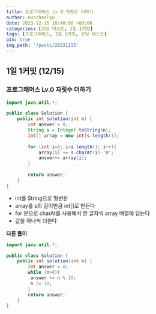 ```yaml
---
title: 프로그래머스 Lv.0 자릿수 더하기
author: eunchaelyu
date: 2023-12-15 10:40:00 +09:00
categories: [코딩 테스트, 1일 1커밋]
tags: [프로그래머스, 1일 1커밋, 코딩 테스트]
pin: true
img_path: '/posts/20231215'
---
```


## 1일 1커밋 (12/15)    
### 프로그래머스 Lv.0 자릿수 더하기   



```java  
import java.util.*;

public class Solution {
    public int solution(int n) {
        int answer = 0; 
        String s = Integer.toString(n); 
        int[] array = new int[s.length()]; 
        
        for (int i=0; i<s.length(); i++){
            array[i] += s.charAt(i)-'0';
            answer+= array[i]; 
        }
        
        return answer;
    }
}
```    
- int를 String으로 형변환        
- array를 s의 길이만큼 int[]로 만든다        
- for 문으로 charAt를 사용해서 한 글자씩 array 배열에 담는다    
- 값을 하나씩 더한다    

**다른 풀이**
```java
import java.util.*;

public class Solution {
    public int solution(int n) {
        int answer = 0; 
        while (n>0){
         answer += n % 10;
         n /= 10;
        }
        return answer;
    }
}
```



